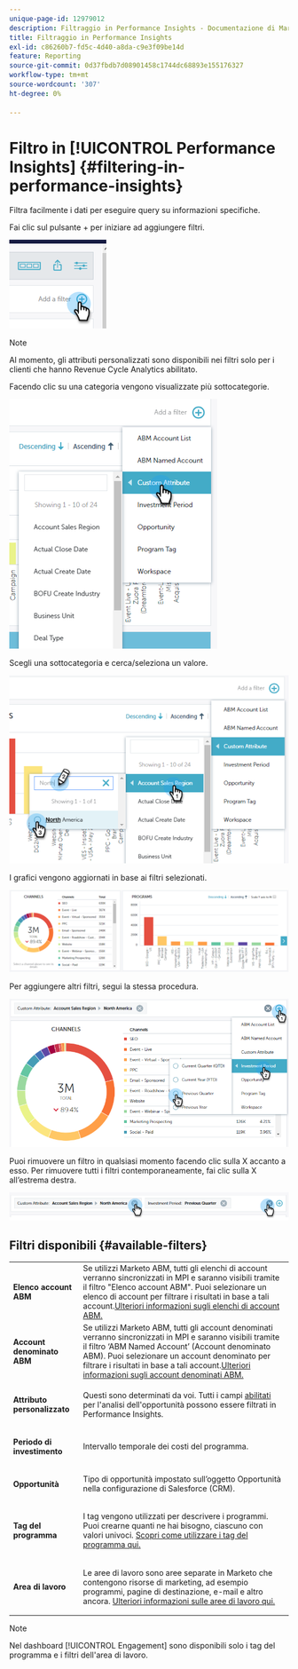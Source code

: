 ```yaml
---
unique-page-id: 12979012
description: Filtraggio in Performance Insights - Documentazione di Marketo - Documentazione del prodotto
title: Filtraggio in Performance Insights
exl-id: c86260b7-fd5c-4d40-a8da-c9e3f09be14d
feature: Reporting
source-git-commit: 0d37fbdb7d08901458c1744dc68893e155176327
workflow-type: tm+mt
source-wordcount: '307'
ht-degree: 0%

---
```


# Filtro in [!UICONTROL Performance Insights] {#filtering-in-performance-insights}

Filtra facilmente i dati per eseguire query su informazioni specifiche.

Fai clic sul pulsante + per iniziare ad aggiungere filtri.

![](assets/1-1.png)

>[!NOTE]
>
>Al momento, gli attributi personalizzati sono disponibili nei filtri solo per i clienti che hanno Revenue Cycle Analytics abilitato.

Facendo clic su una categoria vengono visualizzate più sottocategorie.

![](assets/two-1.png)

Scegli una sottocategoria e cerca/seleziona un valore.

![](assets/three.png)

I grafici vengono aggiornati in base ai filtri selezionati.

![](assets/four-1.png)

Per aggiungere altri filtri, segui la stessa procedura.

![](assets/five.png)

Puoi rimuovere un filtro in qualsiasi momento facendo clic sulla X accanto a esso. Per rimuovere tutti i filtri contemporaneamente, fai clic sulla X all’estrema destra.

![](assets/6-2.png)

## Filtri disponibili {#available-filters}

<table> 
 <tbody> 
  <tr> 
   <td colspan="1"><strong><span class="uicontrol">Elenco account ABM</span></strong></td> 
   <td colspan="1">Se utilizzi Marketo ABM, tutti gli elenchi di account verranno sincronizzati in MPI e saranno visibili tramite il filtro "Elenco account ABM". Puoi selezionare un elenco di account per filtrare i risultati in base a tali account.<a href="https://docs.marketo.com/display/public/DOCS/Account-Based+Web+Marketing+with+ABM" rel="nofollow">Ulteriori informazioni sugli elenchi di account ABM.</a></td> 
  </tr> 
  <tr> 
   <td colspan="1"><strong><span class="uicontrol">Account denominato ABM</span></strong></td> 
   <td colspan="1">Se utilizzi Marketo ABM, tutti gli account denominati verranno sincronizzati in MPI e saranno visibili tramite il filtro ‘ABM Named Account’ (Account denominato ABM). Puoi selezionare un account denominato per filtrare i risultati in base a tali account.<a href="https://docs.marketo.com/x/eaCt" rel="nofollow">Ulteriori informazioni sugli account denominati ABM.</a></td> 
  </tr> 
  <tr> 
   <td colspan="1"><strong><span class="uicontrol">Attributo personalizzato</span></strong></td> 
   <td colspan="1"><p>Questi sono determinati da voi. Tutti i campi <a href="/help/marketo/product-docs/reporting/revenue-cycle-analytics/revenue-tools/enabling-custom-field-sync-for-revenue-cycle-analytics.md" rel="nofollow">abilitati</a> per l'analisi dell'opportunità possono essere filtrati in Performance Insights.</p></td> 
  </tr> 
  <tr> 
   <td colspan="1"><p><strong><span class="uicontrol">Periodo di investimento</span></strong></p></td> 
   <td colspan="1"><p>Intervallo temporale dei costi del programma.</p></td> 
  </tr> 
  <tr> 
   <td colspan="1"><p><strong><span class="uicontrol">Opportunità</span></strong></p></td> 
   <td colspan="1"><p>Tipo di opportunità impostato sull’oggetto Opportunità nella configurazione di Salesforce (CRM).</p></td> 
  </tr> 
  <tr> 
   <td><p><strong><span class="uicontrol">Tag del programma</span></strong></p></td> 
   <td><p>I tag vengono utilizzati per descrivere i programmi. Puoi crearne quanti ne hai bisogno, ciascuno con valori univoci. <a href="/help/marketo/product-docs/administration/tags/create-a-new-program-tag-and-tag-values.md" rel="nofollow">Scopri come utilizzare i tag del programma qui.</a></p></td> 
  </tr> 
  <tr> 
   <td><strong><span class="uicontrol">Area di lavoro</span></strong></td> 
   <td><p>Le aree di lavoro sono aree separate in Marketo che contengono risorse di marketing, ad esempio programmi, pagine di destinazione, e-mail e altro ancora. <a href="/help/marketo/product-docs/administration/workspaces-and-person-partitions/understanding-workspaces-and-person-partitions.md" rel="nofollow">Ulteriori informazioni sulle aree di lavoro qui.</a></p></td> 
  </tr> 
 </tbody> 
</table>

>[!NOTE]
>
>Nel dashboard [!UICONTROL Engagement] sono disponibili solo i tag del programma e i filtri dell&#39;area di lavoro.
